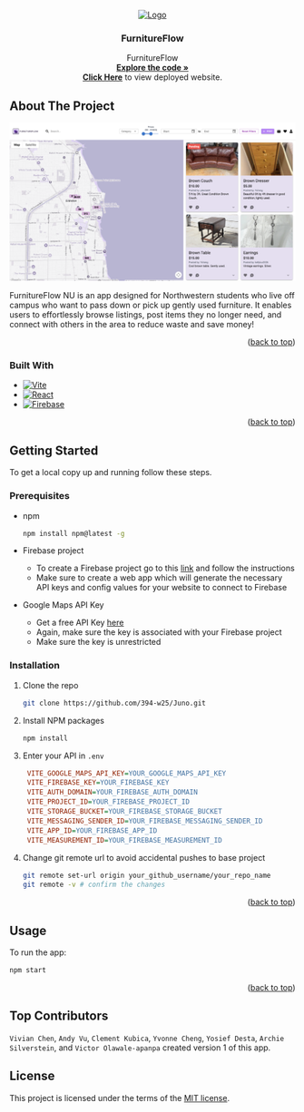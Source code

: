 <!-- PROJECT LOGO -->
<br />
<div align="center">
  <a href="https://github.com/clementkubica/FurnitureFlow">
    <img src="public/images/logo_only.PNG" alt="Logo" width="80" height="80">
  </a>

<h3 align="center">FurnitureFlow</h3>

  <p align="center">
    FurnitureFlow
    <br />
    <a href="https://github.com/394-w25/Juno"><strong>Explore the code »</strong></a>
    <br />
    <a href="https://furniture-flow.web.app/"><strong>Click Here</strong></a> to view deployed website.
  </p>
</div>

<!-- ABOUT THE PROJECT -->
## About The Project

[product-screenshot]: public/images/Home.png
[![Product Name Screen Shot][product-screenshot]](public/images/Home.png)

FurnitureFlow NU is an app designed for Northwestern students who live off campus who want to pass down or pick up gently used furniture. It enables users to effortlessly browse listings, post items they no longer need, and connect with others in the area to reduce waste and save money!

<p align="right">(<a href="#readme-top">back to top</a>)</p>



### Built With

* [![Vite][Vite]][Vite-url]
* [![React][React.js]][React-url]
* [![Firebase][Firebase]][Firebase-url]

<p align="right">(<a href="#readme-top">back to top</a>)</p>

<!-- GETTING STARTED -->
## Getting Started

To get a local copy up and running follow these steps.

### Prerequisites

* npm
  ```sh
  npm install npm@latest -g
  ```

* Firebase project
    * To create a Firebase project go to this [link][Firebase-create-url] and follow the instructions
    * Make sure to create a web app which will generate the necessary API keys and config values for your website to connect to Firebase

* Google Maps API Key
    * Get a free API Key [here](https://developers.google.com/maps/documentation/javascript/get-api-key)
    * Again, make sure the key is associated with your Firebase project
    * Make sure the key is unrestricted

### Installation

1. Clone the repo
   ```sh
   git clone https://github.com/394-w25/Juno.git
   ```
2. Install NPM packages
   ```sh
   npm install
   ```
3. Enter your API in `.env`
   ```ini
    VITE_GOOGLE_MAPS_API_KEY=YOUR_GOOGLE_MAPS_API_KEY
    VITE_FIREBASE_KEY=YOUR_FIREBASE_KEY
    VITE_AUTH_DOMAIN=YOUR_FIREBASE_AUTH_DOMAIN
    VITE_PROJECT_ID=YOUR_FIREBASE_PROJECT_ID
    VITE_STORAGE_BUCKET=YOUR_FIREBASE_STORAGE_BUCKET
    VITE_MESSAGING_SENDER_ID=YOUR_FIREBASE_MESSAGING_SENDER_ID
    VITE_APP_ID=YOUR_FIREBASE_APP_ID
    VITE_MEASUREMENT_ID=YOUR_FIREBASE_MEASUREMENT_ID
   ```
4. Change git remote url to avoid accidental pushes to base project
   ```sh
   git remote set-url origin your_github_username/your_repo_name
   git remote -v # confirm the changes
   ```

<p align="right">(<a href="#readme-top">back to top</a>)</p>



<!-- USAGE -->
## Usage

To run the app:
```sh
npm start
```

<p align="right">(<a href="#readme-top">back to top</a>)</p>


<!-- CONTRIBUTORS -->
## Top Contributors
```Vivian Chen```, ```Andy Vu```, ```Clement Kubica```, ```Yvonne Cheng```, ```Yosief Desta```, ```Archie Silverstein```, and ```Victor Olawale-apanpa``` created version 1 of this app.

<!-- MARKDOWN LINKS & IMAGES -->
<!-- https://www.markdownguide.org/basic-syntax/#reference-style-links -->
[product-screenshot]: src/assets/project-ss.png
[React.js]: https://img.shields.io/badge/React-20232A?style=for-the-badge&logo=react&logoColor=61DAFB
[React-url]: https://reactjs.org/
[Firebase]: https://img.shields.io/badge/firebase-DD2C00?style=for-the-badge&logo=firebase&logoColor=white
[Firebase-url]: https://firebase.google.com
[Vite]: https://img.shields.io/badge/Vite-646CFF?style=for-the-badge&logo=vite&logoColor=white
[Vite-url]: https://vite.dev
[Firebase-create-url]: https://firebase.google.com


## License

This project is licensed under the terms of the [MIT license](./LICENSE).
